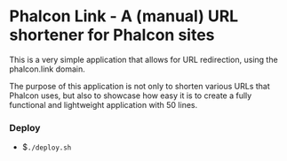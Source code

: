 Phalcon Link - A (manual) URL shortener for Phalcon sites
=========================================================

This is a very simple application that allows for URL redirection, using the phalcon.link domain. 

The purpose of this application is not only to shorten various URLs that Phalcon uses, but also to showcase how easy it is to create a fully functional and lightweight application with 50 lines.

### Deploy
- $`./deploy.sh`
